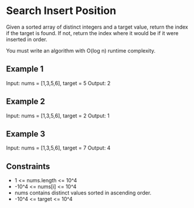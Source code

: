 # Search Insert Position

Given a sorted array of distinct integers and a target value, return the index if the target is found. If not, return the index where it would be if it were inserted in order.

You must write an algorithm with O(log n) runtime complexity.

## Example 1

Input: nums = [1,3,5,6], target = 5
Output: 2

## Example 2

Input: nums = [1,3,5,6], target = 2
Output: 1

## Example 3

Input: nums = [1,3,5,6], target = 7
Output: 4

## Constraints

- 1 <= nums.length <= 10^4
- -10^4 <= nums[i] <= 10^4
- nums contains distinct values sorted in ascending order.
- -10^4 <= target <= 10^4
